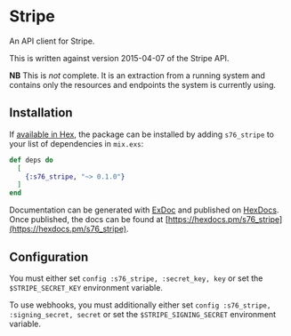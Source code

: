 # Stripe

An API client for Stripe.

This is written against version 2015-04-07 of the Stripe API.

**NB** This is *not* complete. It is an extraction from a running system and
contains only the resources and endpoints the system is currently using.

## Installation

If [available in Hex](https://hex.pm/docs/publish), the package can be installed
by adding `s76_stripe` to your list of dependencies in `mix.exs`:

```elixir
def deps do
  [
    {:s76_stripe, "~> 0.1.0"}
  ]
end
```

Documentation can be generated with [ExDoc](https://github.com/elixir-lang/ex_doc)
and published on [HexDocs](https://hexdocs.pm). Once published, the docs can
be found at [https://hexdocs.pm/s76_stripe](https://hexdocs.pm/s76_stripe).

## Configuration

You must either set `config :s76_stripe, :secret_key, key` or set the
`$STRIPE_SECRET_KEY` environment variable.

To use webhooks, you must additionally either set `config :s76_stripe,
:signing_secret, secret` or set the `$STRIPE_SIGNING_SECRET` environment
variable.
